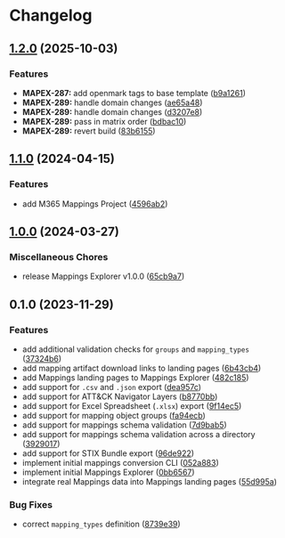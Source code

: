 # Changelog

## [1.2.0](https://github.com/center-for-threat-informed-defense/mappings-explorer/compare/mappings_explorer-v1.1.0...mappings_explorer-v1.2.0) (2025-10-03)


### Features

* **MAPEX-287:** add openmark tags to base template ([b9a1261](https://github.com/center-for-threat-informed-defense/mappings-explorer/commit/b9a12613b4fe05408fa33abd887b370d1c650663))
* **MAPEX-289:** handle domain changes ([ae65a48](https://github.com/center-for-threat-informed-defense/mappings-explorer/commit/ae65a48e060853707330a60b370c3deb22d7407d))
* **MAPEX-289:** handle domain changes ([d3207e8](https://github.com/center-for-threat-informed-defense/mappings-explorer/commit/d3207e8343168ee5960af9d1061a6dab8853764f))
* **MAPEX-289:** pass in matrix order ([bdbac10](https://github.com/center-for-threat-informed-defense/mappings-explorer/commit/bdbac10e14f9c143e3f72d93db1fc333cdff5777))
* **MAPEX-289:** revert build ([83b6155](https://github.com/center-for-threat-informed-defense/mappings-explorer/commit/83b6155b94ae8053812ccf0c2eb87936e0502ef1))

## [1.1.0](https://github.com/center-for-threat-informed-defense/mappings-explorer/compare/mappings_explorer-v1.0.0...mappings_explorer-v1.1.0) (2024-04-15)


### Features

* add M365 Mappings Project ([4596ab2](https://github.com/center-for-threat-informed-defense/mappings-explorer/commit/4596ab2bbd18a82250a4a4af69c84780ede2e437))

## [1.0.0](https://github.com/center-for-threat-informed-defense/mappings-explorer/compare/mappings_explorer-v0.1.0...mappings_explorer-v1.0.0) (2024-03-27)


### Miscellaneous Chores

* release Mappings Explorer v1.0.0 ([65cb9a7](https://github.com/center-for-threat-informed-defense/mappings-explorer/commit/65cb9a752f67f2f99d92e3d2cb4e865bf5a62819))

## 0.1.0 (2023-11-29)


### Features

* add additional validation checks for `groups` and `mapping_types` ([37324b6](https://github.com/center-for-threat-informed-defense/mappings-explorer/commit/37324b632e5666abadeda1e708b0a204b94a50de))
* add mapping artifact download links to landing pages ([6b43cb4](https://github.com/center-for-threat-informed-defense/mappings-explorer/commit/6b43cb478383b3aadc720a719eb1eec901738abf))
* add Mappings landing pages to Mappings Explorer ([482c185](https://github.com/center-for-threat-informed-defense/mappings-explorer/commit/482c1851db612c3b571291f4cc92180499ef81b1))
* add support for `.csv` and `.json` export ([dea957c](https://github.com/center-for-threat-informed-defense/mappings-explorer/commit/dea957c7dd8290444bd77044721447c310773bfa))
* add support for ATT&CK Navigator Layers ([b8770bb](https://github.com/center-for-threat-informed-defense/mappings-explorer/commit/b8770bb4b40ccdc73179292d430922943f295b83))
* add support for Excel Spreadsheet (`.xlsx`) export ([9f14ec5](https://github.com/center-for-threat-informed-defense/mappings-explorer/commit/9f14ec5d1d1805e3bc5b73b1060e940185518e96))
* add support for mapping object groups ([fa94ecb](https://github.com/center-for-threat-informed-defense/mappings-explorer/commit/fa94ecb8c7e2f4672d9e937c6417a337b5fac376))
* add support for mappings schema validation ([7d9bab5](https://github.com/center-for-threat-informed-defense/mappings-explorer/commit/7d9bab5cb0ea09e23c04c17612ea0851355d9e43))
* add support for mappings schema validation across a directory ([3929017](https://github.com/center-for-threat-informed-defense/mappings-explorer/commit/392901751739d1c6c3a18e0f779abd2faf8f7e8b))
* add support for STIX Bundle export ([96de922](https://github.com/center-for-threat-informed-defense/mappings-explorer/commit/96de922cb19ce9c87b523e8c1a8fb00d9346ed0c))
* implement initial mappings conversion CLI ([052a883](https://github.com/center-for-threat-informed-defense/mappings-explorer/commit/052a883d18921b3e44f8cc42b144f5b07b7510ea))
* implement initial Mappings Explorer ([0bb6567](https://github.com/center-for-threat-informed-defense/mappings-explorer/commit/0bb656764d7a653ee6173b4a0e61124b15db6d8e))
* integrate real Mappings data into Mappings landing pages ([55d995a](https://github.com/center-for-threat-informed-defense/mappings-explorer/commit/55d995a473cd8e971bc5dad0edcf48a085bb088c))


### Bug Fixes

* correct `mapping_types` definition ([8739e39](https://github.com/center-for-threat-informed-defense/mappings-explorer/commit/8739e39aa6a1c680b295508bf7fc7f191e808881))
